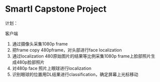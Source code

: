 # SmartI Capstone Project
计划：

客户端
1. 通过摄像头采集1080p frame
2. 把frame copy 480pframe，对头部进行face localization
3. 通过localization 480原始图片的结果等比例采集1080p frame上脸部照片生成480p脸部照片
4. 对480p face 照片上眼球进行localization
5. 识别眼球的位置用DL结果进行classification，确定屏幕上光标移动


